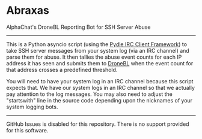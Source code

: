 # Abraxas
AlphaChat's DroneBL Reporting Bot for SSH Server Abuse 

---

This is a Python asyncio script (using the [Pydle IRC Client Framework](https://pydle.readthedocs.io/en/stable/)) to
take SSH server messages from your system log (via an IRC channel) and parse them for abuse. It then tallies the
abuse event counts for each IP address it has seen and submits them to [DroneBL](https://dronebl.org/docs/what) when
the event count for that address crosses a predefined threshold.

You will need to have your system log in an IRC channel because this script expects that. We have our system logs in
an IRC channel so that we actually pay attention to the log messages. You may also need to adjust the "startswith"
line in the source code depending upon the nicknames of your system logging bots.

---

GitHub Issues is disabled for this repository. There is no support provided for this software.
